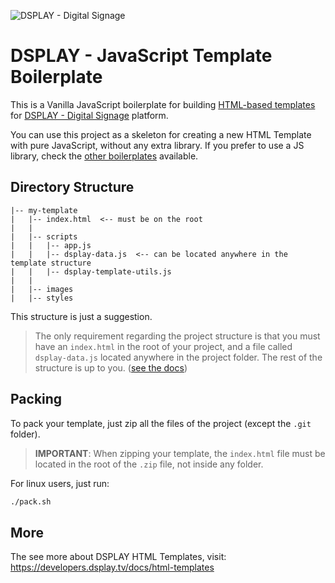 ![DSPLAY - Digital Signage](https://developers.dsplay.tv/assets/images/dsplay-logo.png)

# DSPLAY - JavaScript Template Boilerplate

This is a Vanilla JavaScript boilerplate for building [HTML-based templates](https://developers.dsplay.tv/docs/html-templates) for [DSPLAY - Digital Signage](https://dsplay.tv/) platform.

You can use this project as a skeleton for creating a new HTML Template with pure JavaScript, without any extra library. If you prefer to use a JS library, check the [other boilerplates](https://developers.dsplay.tv/docs/html-templates/boilerplates/) available.

## Directory Structure

```
|-- my-template
|   |-- index.html  <-- must be on the root
|   |
|   |-- scripts
|   |   |-- app.js
|   |   |-- dsplay-data.js  <-- can be located anywhere in the template structure
|   |   |-- dsplay-template-utils.js
|   |
|   |-- images
|   |-- styles
```

This structure is just a suggestion.

> The only requirement regarding the project structure is that you must have an `index.html` in the root of your project, and a file called `dsplay-data.js` located anywhere in the project folder. The rest of the structure is up to you. ([see the docs](https://developers.dsplay.tv/docs/html-templates/#directory-structure))

## Packing

To pack your template, just zip all the files of the project (except the `.git` folder).

> **IMPORTANT**: When zipping your template, the `index.html` file must be located in the root of the `.zip` file, not inside any folder.

For linux users, just run:
```sh
./pack.sh
```

## More

The see more about DSPLAY HTML Templates, visit: https://developers.dsplay.tv/docs/html-templates